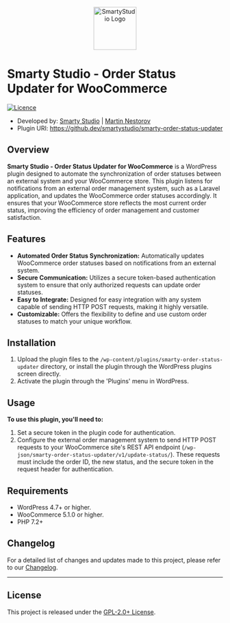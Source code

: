 <p align="center"><a href="https://smartystudio.net" target="_blank"><img src="https://smartystudio.net/wp-content/uploads/2023/06/smarty-green-logo-small.png" width="100" alt="SmartyStudio Logo"></a></p>

# Smarty Studio - Order Status Updater for WooCommerce

[![Licence](https://img.shields.io/badge/LICENSE-GPL2.0+-blue)](./LICENSE)

- Developed by: [Smarty Studio](https://smartystudio.net) | [Martin Nestorov](https://github.com/mnestorov)
- Plugin URI: https://github.dev/smartystudio/smarty-order-status-updater

## Overview

**Smarty Studio - Order Status Updater for WooCommerce** is a WordPress plugin designed to automate the synchronization of order statuses between an external system and your WooCommerce store. This plugin listens for notifications from an external order management system, such as a Laravel application, and updates the WooCommerce order statuses accordingly. It ensures that your WooCommerce store reflects the most current order status, improving the efficiency of order management and customer satisfaction.

## Features

- **Automated Order Status Synchronization:** Automatically updates WooCommerce order statuses based on notifications from an external system.
- **Secure Communication:** Utilizes a secure token-based authentication system to ensure that only authorized requests can update order statuses.
- **Easy to Integrate:** Designed for easy integration with any system capable of sending HTTP POST requests, making it highly versatile.
- **Customizable:** Offers the flexibility to define and use custom order statuses to match your unique workflow.

## Installation

1. Upload the plugin files to the `/wp-content/plugins/smarty-order-status-updater` directory, or install the plugin through the WordPress plugins screen directly.
2. Activate the plugin through the 'Plugins' menu in WordPress.

## Usage

**To use this plugin, you'll need to:**

1. Set a secure token in the plugin code for authentication.
2. Configure the external order management system to send HTTP POST requests to your WooCommerce site's REST API endpoint (`/wp-json/smarty-order-status-updater/v1/update-status/`). These requests must include the order ID, the new status, and the secure token in the request header for authentication.

## Requirements

- WordPress 4.7+ or higher.
- WooCommerce 5.1.0 or higher.
- PHP 7.2+

## Changelog

For a detailed list of changes and updates made to this project, please refer to our [Changelog](./CHANGELOG.md).

---

## License

This project is released under the [GPL-2.0+ License](http://www.gnu.org/licenses/gpl-2.0.txt).